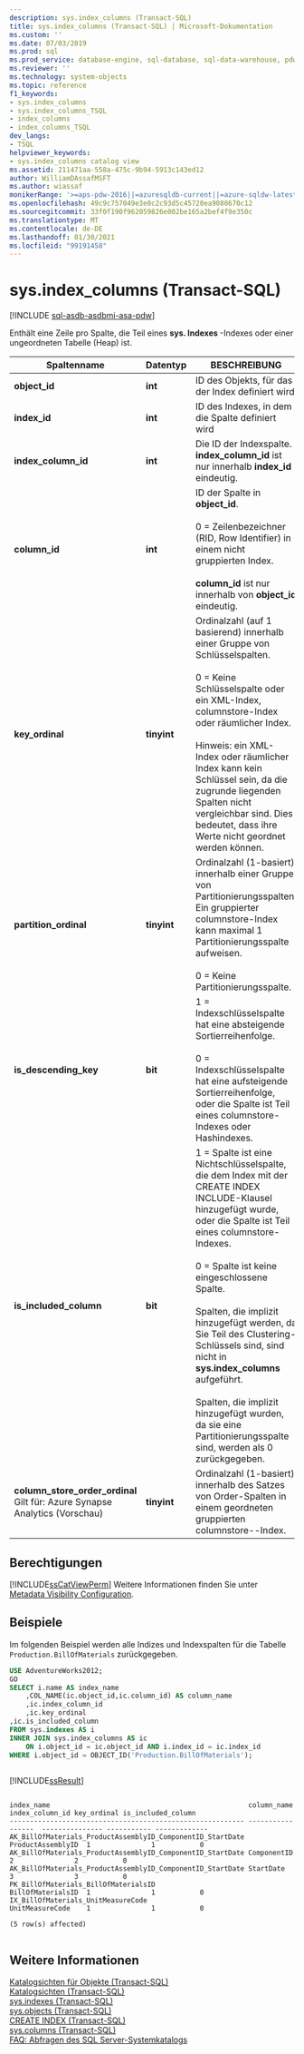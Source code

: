 ```yaml
---
description: sys.index_columns (Transact-SQL)
title: sys.index_columns (Transact-SQL) | Microsoft-Dokumentation
ms.custom: ''
ms.date: 07/03/2019
ms.prod: sql
ms.prod_service: database-engine, sql-database, sql-data-warehouse, pdw
ms.reviewer: ''
ms.technology: system-objects
ms.topic: reference
f1_keywords:
- sys.index_columns
- sys.index_columns_TSQL
- index_columns
- index_columns_TSQL
dev_langs:
- TSQL
helpviewer_keywords:
- sys.index_columns catalog view
ms.assetid: 211471aa-558a-475c-9b94-5913c143ed12
author: WilliamDAssafMSFT
ms.author: wiassaf
monikerRange: '>=aps-pdw-2016||=azuresqldb-current||=azure-sqldw-latest||>=sql-server-2016||>=sql-server-linux-2017||=azuresqldb-mi-current'
ms.openlocfilehash: 49c9c757049e3e0c2c93d5c45720ea9080670c12
ms.sourcegitcommit: 33f0f190f962059826e002be165a2bef4f9e350c
ms.translationtype: MT
ms.contentlocale: de-DE
ms.lasthandoff: 01/30/2021
ms.locfileid: "99191458"
---
```

# <a name="sysindex_columns-transact-sql"></a>sys.index_columns (Transact-SQL)
[!INCLUDE [sql-asdb-asdbmi-asa-pdw](../../includes/applies-to-version/sql-asdb-asdbmi-asa-pdw.md)]

  Enthält eine Zeile pro Spalte, die Teil eines **sys. Indexes** -Indexes oder einer ungeordneten Tabelle (Heap) ist.  
  
|Spaltenname|Datentyp|BESCHREIBUNG|  
|-----------------|---------------|-----------------|  
|**object_id**|**int**|ID des Objekts, für das der Index definiert wird|  
|**index_id**|**int**|ID des Indexes, in dem die Spalte definiert wird|  
|**index_column_id**|**int**|Die ID der Indexspalte. **index_column_id** ist nur innerhalb **index_id** eindeutig.|  
|**column_id**|**int**|ID der Spalte in **object_id**.<br /><br /> 0 = Zeilenbezeichner (RID, Row Identifier) in einem nicht gruppierten Index.<br /><br /> **column_id** ist nur innerhalb von **object_id** eindeutig.|  
|**key_ordinal**|**tinyint**|Ordinalzahl (auf 1 basierend) innerhalb einer Gruppe von Schlüsselspalten.<br /><br /> 0 = Keine Schlüsselspalte oder ein XML-Index, columnstore-Index oder räumlicher Index.<br /><br /> Hinweis: ein XML-Index oder räumlicher Index kann kein Schlüssel sein, da die zugrunde liegenden Spalten nicht vergleichbar sind. Dies bedeutet, dass ihre Werte nicht geordnet werden können.|  
|**partition_ordinal**|**tinyint**|Ordinalzahl (1-basiert) innerhalb einer Gruppe von Partitionierungsspalten. Ein gruppierter columnstore-Index kann maximal 1 Partitionierungsspalte aufweisen.<br /><br /> 0 = Keine Partitionierungsspalte.|  
|**is_descending_key**|**bit**|1 = Indexschlüsselspalte hat eine absteigende Sortierreihenfolge.<br /><br /> 0 = Indexschlüsselspalte hat eine aufsteigende Sortierreihenfolge, oder die Spalte ist Teil eines columnstore-Indexes oder Hashindexes.|  
|**is_included_column**|**bit**|1 = Spalte ist eine Nichtschlüsselspalte, die dem Index mit der CREATE INDEX INCLUDE-Klausel hinzugefügt wurde, oder die Spalte ist Teil eines columnstore-Indexes.<br /><br /> 0 = Spalte ist keine eingeschlossene Spalte.<br /><br /> Spalten, die implizit hinzugefügt werden, da Sie Teil des Clustering-Schlüssels sind, sind nicht in **sys.index_columns** aufgeführt.<br /><br /> Spalten, die implizit hinzugefügt wurden, da sie eine Partitionierungsspalte sind, werden als 0 zurückgegeben.| 
|**column_store_order_ordinal**</br> Gilt für: Azure Synapse Analytics (Vorschau)|**tinyint**|Ordinalzahl (1-basiert) innerhalb des Satzes von Order-Spalten in einem geordneten gruppierten columnstore--Index.|
  
## <a name="permissions"></a>Berechtigungen

 [!INCLUDE[ssCatViewPerm](../../includes/sscatviewperm-md.md)] Weitere Informationen finden Sie unter [Metadata Visibility Configuration](../../relational-databases/security/metadata-visibility-configuration.md).  
  
## <a name="examples"></a>Beispiele

 Im folgenden Beispiel werden alle Indizes und Indexspalten für die Tabelle `Production.BillOfMaterials` zurückgegeben.  
  
```sql
USE AdventureWorks2012;  
GO  
SELECT i.name AS index_name  
    ,COL_NAME(ic.object_id,ic.column_id) AS column_name  
    ,ic.index_column_id  
    ,ic.key_ordinal  
,ic.is_included_column  
FROM sys.indexes AS i  
INNER JOIN sys.index_columns AS ic
    ON i.object_id = ic.object_id AND i.index_id = ic.index_id  
WHERE i.object_id = OBJECT_ID('Production.BillOfMaterials');  
  
```  
  
 [!INCLUDE[ssResult](../../includes/ssresult-md.md)]  
  
```
  
index_name                                                 column_name        index_column_id key_ordinal is_included_column  
---------------------------------------------------------- -----------------  --------------- ----------- -------------  
AK_BillOfMaterials_ProductAssemblyID_ComponentID_StartDate ProductAssemblyID  1               1           0  
AK_BillOfMaterials_ProductAssemblyID_ComponentID_StartDate ComponentID        2               2           0  
AK_BillOfMaterials_ProductAssemblyID_ComponentID_StartDate StartDate          3               3           0  
PK_BillOfMaterials_BillOfMaterialsID                       BillOfMaterialsID  1               1           0  
IX_BillOfMaterials_UnitMeasureCode                         UnitMeasureCode    1               1           0  
  
(5 row(s) affected)  
  
```  
  
## <a name="see-also"></a>Weitere Informationen  
 [Katalogsichten für Objekte &#40;Transact-SQL&#41;](../../relational-databases/system-catalog-views/object-catalog-views-transact-sql.md)   
 [Katalogsichten &#40;Transact-SQL&#41;](../../relational-databases/system-catalog-views/catalog-views-transact-sql.md)   
 [sys.indexes &#40;Transact-SQL&#41;](../../relational-databases/system-catalog-views/sys-indexes-transact-sql.md)   
 [sys.objects &#40;Transact-SQL&#41;](../../relational-databases/system-catalog-views/sys-objects-transact-sql.md)   
 [CREATE INDEX &#40;Transact-SQL&#41;](../../t-sql/statements/create-index-transact-sql.md)   
 [sys.columns &#40;Transact-SQL&#41;](../../relational-databases/system-catalog-views/sys-columns-transact-sql.md)   
 [FAQ: Abfragen des SQL Server-Systemkatalogs](../../relational-databases/system-catalog-views/querying-the-sql-server-system-catalog-faq.md)  
  
  
